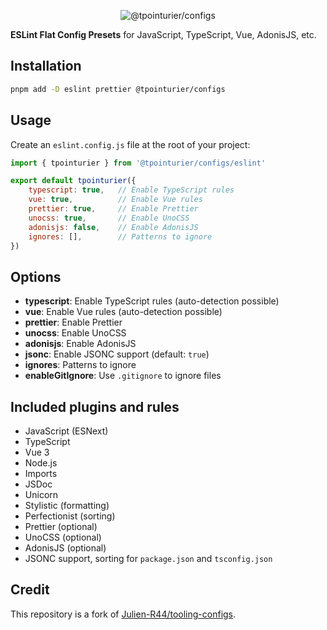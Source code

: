 <p align="center">
    <img src="https://imgur.com/kggbd1z.png" alt="@tpointurier/configs">
</p>

**ESLint Flat Config Presets** for JavaScript, TypeScript, Vue, AdonisJS, etc.

## Installation

```bash
pnpm add -D eslint prettier @tpointurier/configs
```

## Usage

Create an `eslint.config.js` file at the root of your project:

```js
import { tpointurier } from '@tpointurier/configs/eslint'

export default tpointurier({
    typescript: true,   // Enable TypeScript rules
    vue: true,          // Enable Vue rules
    prettier: true,     // Enable Prettier
    unocss: true,       // Enable UnoCSS
    adonisjs: false,    // Enable AdonisJS
    ignores: [],        // Patterns to ignore
})
```

## Options

- **typescript**: Enable TypeScript rules (auto-detection possible)
- **vue**: Enable Vue rules (auto-detection possible)
- **prettier**: Enable Prettier
- **unocss**: Enable UnoCSS
- **adonisjs**: Enable AdonisJS
- **jsonc**: Enable JSONC support (default: `true`)
- **ignores**: Patterns to ignore
- **enableGitIgnore**: Use `.gitignore` to ignore files

## Included plugins and rules

- JavaScript (ESNext)
- TypeScript
- Vue 3
- Node.js
- Imports
- JSDoc
- Unicorn
- Stylistic (formatting)
- Perfectionist (sorting)
- Prettier (optional)
- UnoCSS (optional)
- AdonisJS (optional)
- JSONC support, sorting for `package.json` and `tsconfig.json`

## Credit

This repository is a fork of [Julien-R44/tooling-configs](https://github.com/Julien-R44/tooling-configs).
